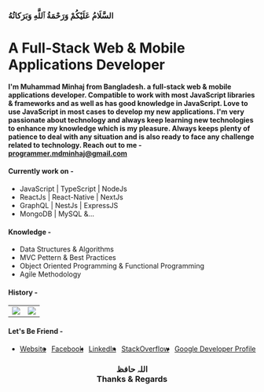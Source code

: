 ### السَّلَامُ عَلَيْكُمْ وَرَحْمَةُ ٱللَّهِ وَبَرَكاتُهُ

# A Full-Stack Web & Mobile Applications Developer

**I'm Muhammad Minhaj from Bangladesh. a full-stack web & mobile applications developer. Compatible to work with most JavaScript libraries & frameworks and as well as has good knowledge in JavaScript. Love to use JavaScript in most cases to develop my new applications. I'm very passionate about technology and always keep learning new technologies to enhance my knowledge which is my pleasure. Always keeps plenty of patience to deal with any situation and is also ready to face any challenge related to technology. Reach out to me -**
**programmer.mdminhaj@gmail.com**

#### Currently work on -

- JavaScript | TypeScript | NodeJs
- ReactJs | React-Native | NextJs
- GraphQL | NestJs | ExpressJS
- MongoDB | MySQL &...

#### Knowledge -

- Data Structures & Algorithms
- MVC Pettern & Best Practices
- Object Oriented Programming & Functional Programming
- Agile Methodology

#### History -

<table>
  <tr>
    <td valign="center"><img src="https://github-readme-stats.vercel.app/api/top-langs/?username=MuhammadMinhaj&layout=compact&show_icons=true&title_color=ffffff&icon_color=34abeb&text_color=daf7dc&bg_color=151515"/></td>
    <td valign="center"><img src="https://github-readme-stats.vercel.app/api?username=MuhammadMinhaj&show_icons=true&title_color=ffffff&icon_color=34abeb&text_color=daf7dc&bg_color=151515"/></td>
  </tr>
</table>

#### Let's Be Friend -

<ul style="display:flex;justify-content:space-between;align-items:center;flex-wrap:wrap">
  <li>
    <a href="https://muhammadminhaj.github.io" target="_blank">Website</a>
  </li>
  <li>
    <a href="https://www.facebook.com/MuhammadMinhaj2" target="_blank">Facebook</a>
  </li>
   <li>
    <a href="https://www.linkedin.com/in/Muhammad-Minhaj" target="_blank">LinkedIn</a>
  </li>
  <li>
    <a href="https://stackoverflow.com/users/13464821/muhammad-minhaj" target="_blank">StackOverflow</a>
  </li>
  <li>
    <a href="https://g.dev/MuhammadMinhaj" target="_blank">Google Developer Profile</a>
  </li>
  
  
   
</ul>

<div style="text-align:center"> 
  <h3>
   اللہ حافظ
      <div>
      Thanks & Regards
      </div>
       
  </h3>
</div>

<!--
**MuhammadMinhaj/MuhammadMinhaj** is a ✨ _special_ ✨ repository because its `README.md` (this file) appears on your GitHub profile.

Here are some ideas to get you started:

- 🔭 I’m currently working on ...
- 🌱 I’m currently learning ...
- 👯 I’m looking to collaborate on ...
- 🤔 I’m looking for help with ...
- 💬 Ask me about ...
- 📫 How to reach me: ...
- 😄 Pronouns: ...
- ⚡ Fun fact: ...
-->
